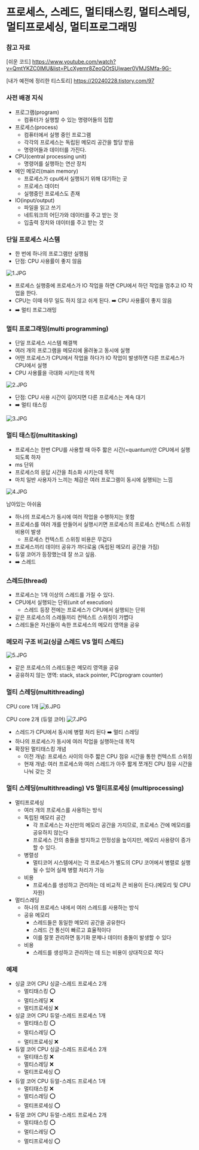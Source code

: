 
# 프로세스, 스레드, 멀티태스킹, 멀티스레딩, 멀티프로세싱, 멀티프로그래밍

### 참고 자료 

[쉬운 코드] https://www.youtube.com/watch?v=QmtYKZC0lMU&list=PLcXyemr8ZeoQOtSUjwaer0VMJSMfa-9G-

[내가 예전에 정리한 티스토리] https://20240228.tistory.com/97

### 사전 배경 지식 
- 프로그램(program)
  - 컴퓨터가 실행할 수 있는 명령어들의 집합 
- 프로세스(process)
  - 컴퓨터에서 실행 중인 프로그램 
  - 각각의 프로세스는 독립된 메모리 공간을 할당 받음
  - 명령어들과 데이터를 가진다.
- CPU(central processing unit)
  - 명령어를 실행하는 연산 장치 
- 메인 메모리(main memory)
  - 프로세스가 cpu에서 실행되기 위해 대기하는 곳
  - 프로세스 데이터
  - 실행중인 프로세스도 존재
- IO(input/output)
  - 파일을 읽고 쓰기
  - 네트워크의 어딘가와 데이터를 주고 받는 것
  - 입출력 장치와 데이터를 주고 받는 것

### 단일 프로세스 시스템 

- 한 번에 하나의 프로그램만 실행됨 
- 단점: CPU 사용률이 좋지 않음 

![1.JPG](Image%2F1.JPG)

- 프로세스 실행중에 프로세스가 IO 작업을 하면 CPU에서 하던 작업을 멈추고 IO 작업을 한다.
- CPU는 이때 아무 일도 하지 않고 쉬게 된다. ➡️ CPU 사용률이 좋지 않음 
- ➡️ 멀티 프로그래밍 

### 멀티 프로그래밍(multi programming)

- 단일 프로세스 시스템 해결책 
- 여러 개의 프로그램을 메모리에 올려놓고 동시에 실행 
- 어떤 프로세스가 CPU에서 작업을 하다가 IO 작업이 발생하면 다른 프로세스가 CPU에서 실행 
- CPU 사용률을 극대화 시키는데 목적 

![2.JPG](Image%2F2.JPG)

- 단점: CPU 사용 시간이 길어지면 다른 프로세스는 계속 대기 
- ➡️ 멀티 태스킹 

![3.JPG](Image%2F3.JPG)

### 멀티 태스킹(multitasking)

- 프로세스는 한번 CPU를 사용할 때 아주 짧은 시간(=quantum)만 CPU에서 실행되도록 하자
- ms 단위 
- 프로세스의 응답 시간을 최소화 시키는데 목적 
- 마치 일반 사용자가 느끼는 체감은 여러 프로그램이 동시에 실행되는 느낌 

![4.JPG](Image%2F4.JPG)

남아있는 아쉬움
- 하나의 프로세스가 동시에 여러 작업을 수행하지는 못함 
- 프로세스를 여러 개를 만들어서 실행시키면 프로세스의 프로세스 컨텍스트 스위칭 비용이 발생 
  - 프로세스 컨텍스트 스위칭 비용은 무겁다 
- 프로세스끼리 데이터 공유가 까다로움 (독립된 메모리 공간을 가짐)
- 듀얼 코어가 등장했는데 잘 쓰고 싶음.
- ➡️ 스레드 

### 스레드(thread)

- 프로세스는 1개 이상의 스레드를 가질 수 있다.
- CPU에서 실행되는 단위(unit of execution) 
  - 스레드 등장 전에는 프로세스가 CPU에서 실행되는 단위
- 같은 프로세스의 스레들끼리 컨텍스트 스위칭이 가볍다 
- 스레드들은 자신들이 속한 프로세스의 메모리 영역을 공유 

### 메모리 구조 비교(싱글 스레드 VS 멀티 스레드)

![5.JPG](Image%2F5.JPG)

- 같은 프로세스의 스레드들은 메모리 영역을 공유
- 공유하지 않는 영역: stack, stack pointer, PC(program counter)

### 멀티 스레딩(multithreading)

CPU core 1개
![6.JPG](Image%2F6.JPG)

CPU core 2개 (듀얼 코어)
![7.JPG](Image%2F7.JPG)

- 스레드가 CPU에서 동시에 병렬 처리 된다 ➡️ 멀티 스레딩
- 하나의 프로세스가 동시에 여러 작업을 실행하는데 목적 
- 확장된 멀티태스킹 개념
  - 이전 개념: 프로세스 사이의 아주 짧은 CPU 점유 시간을 통한 컨텍스트 스위칭
  - 현재 개념: 여러 프로세스와 여러 스레드가 아주 짧게 쪼개진 CPU 점유 시간을 나눠 갖는 것

### 멀티 스레딩(multithreading) VS 멀티프로세싱 (multiprocessing)

- 멀티프로세싱
  - 여러 개의 프로세스를 사용하는 방식
  - 독립된 메모리 공간
    - 각 프로세스는 자신만의 메모리 공간을 가지므로, 프로세스 간에 메모리를 공유하지 않는다
    - 프로세스 간의 충돌을 방지하고 안정성을 높이지만, 메모리 사용량이 증가할 수 있다.
  - 병렬성
    - 멀티코어 시스템에서는 각 프로세스가 별도의 CPU 코어에서 병렬로 실행될 수 있어 실제 병렬 처리가 가능
  - 비용
    - 프로세스를 생성하고 관리하는 데 비교적 큰 비용이 든다.(메모리 및 CPU 자원)
- 멀티스레딩
  - 하나의 프로세스 내에서 여러 스레드를 사용하는 방식
  - 공유 메모리
    - 스레드들은 동일한 메모리 공간을 공유한다
    - 스레드 간 통신이 빠르고 효율적이다
    - 이를 잘못 관리하면 동기화 문제나 데이터 충돌이 발생할 수 있다
  - 비용
    - 스레드를 생성하고 관리하는 데 드는 비용이 상대적으로 적다

### 예제

- 싱글 코어 CPU 싱글-스레드 프로세스 2개 
  - 멀티태스킹 ⭕️
  - 멀티스레딩 ❌
  - 멀티프로세싱 ❌
- 싱글 코어 CPU 듀얼-스레드 프로세스 1개 
  - 멀티태스킹 ⭕️
  - 멀티스레딩 ⭕️
  - 멀티프로세싱 ❌
- 듀얼 코어 CPU 싱글-스레드 프로세스 2개 
  - 멀티태스킹 ❌
  - 멀티스레딩 ❌
  - 멀티프로세싱 ⭕️
- 듀얼 코어 CPU 듀얼-스레드 프로세스 1개 
  - 멀티태스킹 ❌
  - 멀티스레딩 ⭕️
  - 멀티프로세싱 ⭕️
- 듀얼 코어 CPU 듀얼-스레드 프로세스 2개 
  - 멀티태스킹 ⭕️
  - 멀티스레딩 ⭕ ️
  - 멀티프로세싱 ⭕️











